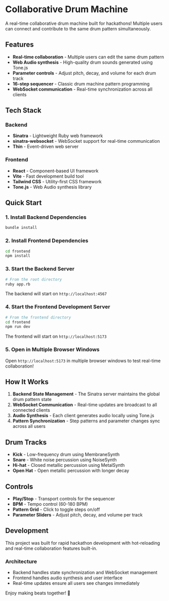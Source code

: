 # Collaborative Drum Machine

A real-time collaborative drum machine built for hackathons! Multiple users can connect and contribute to the same drum pattern simultaneously.

## Features

- **Real-time collaboration** - Multiple users can edit the same drum pattern
- **Web Audio synthesis** - High-quality drum sounds generated using Tone.js
- **Parameter controls** - Adjust pitch, decay, and volume for each drum track
- **16-step sequencer** - Classic drum machine pattern programming
- **WebSocket communication** - Real-time synchronization across all clients

## Tech Stack

### Backend
- **Sinatra** - Lightweight Ruby web framework
- **sinatra-websocket** - WebSocket support for real-time communication
- **Thin** - Event-driven web server

### Frontend
- **React** - Component-based UI framework
- **Vite** - Fast development build tool
- **Tailwind CSS** - Utility-first CSS framework
- **Tone.js** - Web Audio synthesis library

## Quick Start

### 1. Install Backend Dependencies
```bash
bundle install
```

### 2. Install Frontend Dependencies
```bash
cd frontend
npm install
```

### 3. Start the Backend Server
```bash
# From the root directory
ruby app.rb
```
The backend will start on `http://localhost:4567`

### 4. Start the Frontend Development Server
```bash
# From the frontend directory
cd frontend
npm run dev
```
The frontend will start on `http://localhost:5173`

### 5. Open in Multiple Browser Windows
Open `http://localhost:5173` in multiple browser windows to test real-time collaboration!

## How It Works

1. **Backend State Management** - The Sinatra server maintains the global drum pattern state
2. **WebSocket Communication** - Real-time updates are broadcast to all connected clients
3. **Audio Synthesis** - Each client generates audio locally using Tone.js
4. **Pattern Synchronization** - Step patterns and parameter changes sync across all users

## Drum Tracks

- **Kick** - Low-frequency drum using MembraneSynth
- **Snare** - White noise percussion using NoiseSynth  
- **Hi-hat** - Closed metallic percussion using MetalSynth
- **Open Hat** - Open metallic percussion with longer decay

## Controls

- **Play/Stop** - Transport controls for the sequencer
- **BPM** - Tempo control (60-180 BPM)
- **Pattern Grid** - Click to toggle steps on/off
- **Parameter Sliders** - Adjust pitch, decay, and volume per track

## Development

This project was built for rapid hackathon development with hot-reloading and real-time collaboration features built-in.

### Architecture
- Backend handles state synchronization and WebSocket management
- Frontend handles audio synthesis and user interface
- Real-time updates ensure all users see changes immediately

Enjoy making beats together! 🥁